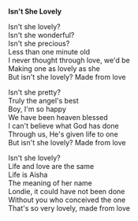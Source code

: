 **Isn't She Lovely**

Isn't she lovely?<br>
Isn't she wonderful?<br>
Isn't she precious?<br>
Less than one minute old<br>
I never thought through love, we'd be<br>
Making one as lovely as she<br>
But isn't she lovely? Made from love

Isn't she pretty?<br>
Truly the angel's best<br>
Boy, I'm so happy<br>
We have been heaven blessed<br>
I can't believe what God has done<br>
Through us, He's given life to one<br>
But isn't she lovely? Made from love

Isn't she lovely?<br>
Life and love are the same<br>
Life is Aisha<br>
The meaning of her name<br>
Londie, it could have not been done<br>
Without you who conceived the one<br>
That's so very lovely, made from love
